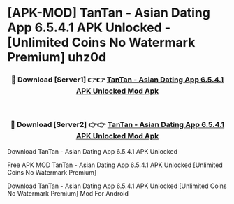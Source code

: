 # [APK-MOD] TanTan - Asian Dating App 6.5.4.1 APK Unlocked - [Unlimited Coins No Watermark Premium] uhz0d



<div align="center">
<h3>🔴 Download [Server1] 👉👉 <a href="https://momento.my/?title=TanTan_-_Asian_Dating_App_6.5.4.1_APK_Unlocked">TanTan - Asian Dating App 6.5.4.1 APK Unlocked Mod Apk</a></h3><br>

<h3>🔴 Download [Server2] 👉👉 <a href="https://momento.my/?title=TanTan_-_Asian_Dating_App_6.5.4.1_APK_Unlocked">TanTan - Asian Dating App 6.5.4.1 APK Unlocked Mod Apk</a></h3>
</div>



Download TanTan - Asian Dating App 6.5.4.1 APK Unlocked 

Free APK MOD TanTan - Asian Dating App 6.5.4.1 APK Unlocked [Unlimited Coins No Watermark Premium]

Download TanTan - Asian Dating App 6.5.4.1 APK Unlocked [Unlimited Coins No Watermark Premium] Mod For Android
